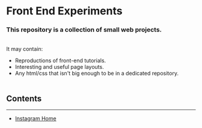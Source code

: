 # Front End Experiments

### This repository is a collection of small web projects.



<br>It may contain:
- Reproductions of front-end tutorials.
- Interesting and useful page layouts.
- Any html/css that isn't big enough to be in a dedicated repository.<br><br>


## Contents
-----
   * [Instagram Home](./Experiments/InstagramHome)
   
